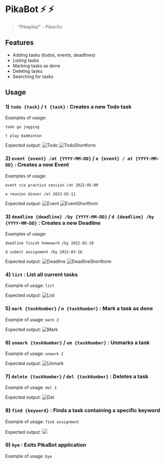 # PikaBot ⚡ ⚡

> "Pikapika!" - *Pikachu*

## Features 

- Adding tasks (todos, events, deadlines)
- Listing tasks
- Marking tasks as done
- Deleting tasks
- Searching for tasks


## Usage

### 1) `todo {task}` / `t {task}` : Creates a new Todo task


Examples of usage: 

`todo go jogging`

`t play badminton`

Expected output:
![Todo](./Todo.png)
![TodoShortform](./TodoShortform.png)

### 2) `event {event} /at {YYYY-MM-DD}` / `e {event} / at {YYYY-MM-DD}` : Creates a new Event

Examples of usage:

`event cca practice session /at 2022-05-09`

`e reunion dinner /at 2022-02-11`

Expected output:
![Event](./Event.png)
![EventShortform](./EventShortform.png)


### 3) `deadline {deadline} /by {YYYY-MM-DD}` / `d {deadline} /by {YYYY-MM-DD}` : Creates a new Deadline

Examples of usage:

`deadline finish homework /by 2022-02-18`

`d submit assignment /by 2022-03-26`

Expected output: 
![Deadline](./Deadline.png)
![DeadlineShortform](./DeadlineShortform.png)

### 4) `list` : List all current tasks

Example of usage:
`list`

Expected output:
![List](./List.png)

### 5) `mark {taskNumber}` / `m {taskNumber}` : Mark a task as done

Example of usage: 
`mark 2`

Expected output:
![Mark](./Mark.png)


### 6) `unmark {taskNumber}` / `um {taskNumber}` : Unmarks a task

Example of usage:
`unmark 2`

Expected output: 
![Unmark](./Unmark.png)


### 7) `delete {taskNumber}` / `del {taskNumber}` : Deletes a task

Example of usage:
`del 2`

Expected output:
![Del](./Del.png)

### 8) `find {keyword}` : Finds a task containing a specific keyword

Example of usage:
`find assignment`

Expected output: 
![](Find.png)


### 9) `bye` : Exits PikaBot application

Example of usage:
`bye`

